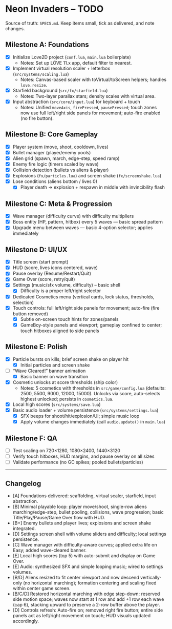 # Neon Invaders – TODO

Source of truth: `SPECS.md`. Keep items small, tick as delivered, and note changes.

## Milestone A: Foundations
- [x] Initialize Love2D project (`conf.lua`, `main.lua` boilerplate)
  - Notes: Set up LÖVE 11.x app, default filter to nearest.
- [x] Implement virtual resolution scaler + letterbox (`src/systems/scaling.lua`)
  - Notes: Canvas-based scaler with toVirtual/toScreen helpers; handles `love.resize`.
- [x] Starfield background (`src/fx/starfield.lua`)
  - Notes: Two-layer parallax stars; density scales with virtual area.
- [x] Input abstraction (`src/core/input.lua`) for keyboard + touch
  - Notes: Unified `moveAxis`, `firePressed`, `pausePressed`; touch zones now use full left/right side panels for movement; auto-fire enabled (no fire button).

## Milestone B: Core Gameplay
- [x] Player system (move, shoot, cooldown, lives)
- [x] Bullet manager (player/enemy pools)
- [x] Alien grid (spawn, march, edge-step, speed ramp)
- [x] Enemy fire logic (timers scaled by wave)
- [x] Collision detection (bullets vs aliens & player)
- [x] Explosions (`fx/particles.lua`) and screen shake (`fx/screenshake.lua`)
- [x] Lose conditions (aliens bottom / lives 0)
  - [x] Player death -> explosion + respawn in middle with invincibility flash

## Milestone C: Meta & Progression
- [x] Wave manager (difficulty curve) with difficulty multipliers
- [x] Boss entity (HP, pattern, hitbox) every 5 waves — basic spread pattern
- [x] Upgrade menu between waves — basic 4-option selector; applies immediately

## Milestone D: UI/UX
- [x] Title screen (start prompt)
- [x] HUD (score, lives icons centered, wave)
- [x] Pause overlay (Resume/Restart/Quit)
- [x] Game Over (score, retry/quit)
- [x] Settings (music/sfx volume, difficulty) – basic shell
  - [x] Difficulty is a proper left/right selector
- [x] Dedicated Cosmetics menu (vertical cards, lock status, thresholds, selection)
- [x] Touch controls: full left/right side panels for movement; auto-fire (fire button removed)
  - [x] Subtle on-screen touch hints for zones/panels
  - [x] GameBoy-style panels and viewport; gameplay confined to center; touch hitboxes aligned to side panels

## Milestone E: Polish
- [x] Particle bursts on kills; brief screen shake on player hit
  - [x] Initial particles and screen shake
- [ ] “Wave Cleared!” banner animation
  - [x] Basic banner on wave transition
- [x] Cosmetic unlocks at score thresholds (ship color)
  - Notes: 5 cosmetics with thresholds in `src/game/config.lua` (defaults: 2500, 5500, 9000, 12000, 15000). Unlocks via score, auto-selects highest unlocked; persists in `cosmetics.lua`.
- [x] Local high scores (`src/systems/save.lua`)
- [x] Basic audio loader + volume persistence (`src/systems/settings.lua`)
  - [x] SFX beeps for shoot/hit/explosion/UI; simple music loop
  - [x] Apply volume changes immediately (call `audio.update()` in `main.lua`)

## Milestone F: QA
- [ ] Test scaling on 720×1280, 1080×2400, 1440×3120
- [ ] Verify touch hitboxes, HUD margins, and pause overlay on all sizes
- [ ] Validate performance (no GC spikes; pooled bullets/particles)

---

## Changelog
- [A] Foundations delivered: scaffolding, virtual scaler, starfield, input abstraction.
- [B] Minimal playable loop: player move/shoot, single-row aliens marching/edge-step, bullet pooling, collisions, wave progression; basic Title/Play/Pause/Game Over flow with HUD.
- [B+] Enemy bullets and player lives; explosions and screen shake integrated.
- [D] Settings screen shell with volume sliders and difficulty; local settings persistence.
- [C] Wave manager with difficulty-aware curves; applied extra life on Easy; added wave-cleared banner.
- [E] Local high scores (top 5) with auto-submit and display on Game Over.
- [E] Audio: synthesized SFX and simple looping music; wired to settings volumes.
- [B/D] Aliens resized to fit center viewport and now descend vertically-only (no horizontal marching); formation centering and scaling fixed within center game screen.
- [B/C/D] Restored horizontal marching with edge step-down; reserved side motion space; waves now start at 1 row and add +1 row each wave (cap 6), stacking upward to preserve a 2-row buffer above the player.
- [D] Controls refresh: Auto-fire on; removed right fire button; entire side panels act as left/right movement on touch; HUD visuals updated accordingly.
